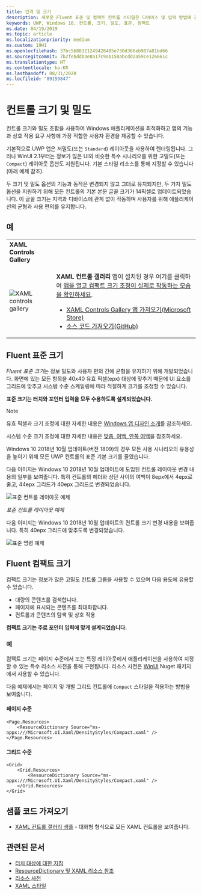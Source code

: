 ```yaml
---
title: 간격 및 크기
description: 새로운 Fluent 표준 및 컴팩트 컨트롤 스타일은 디바이스 및 입력 방법에 관계 없이 편리한 사용자 환경을 보장합니다.
keywords: UWP, Windows 10, 컨트롤, 크기, 밀도, 표준, 컴팩트
ms.date: 04/19/2019
ms.topic: article
ms.localizationpriority: medium
ms.custom: 19H1
ms.openlocfilehash: 37bc5688321249428405e730d366eb987a81bd66
ms.sourcegitcommit: 7b2febddb3e8a17c9ab158abcdd2a59ce126661c
ms.translationtype: HT
ms.contentlocale: ko-KR
ms.lasthandoff: 08/31/2020
ms.locfileid: "89159847"
---
```

# <a name="control-size-and-density"></a>컨트롤 크기 및 밀도

컨트롤 크기와 밀도 조합을 사용하여 Windows 애플리케이션을 최적화하고 앱의 기능과 상호 작용 요구 사항에 가장 적합한 사용자 환경을 제공할 수 있습니다.

기본적으로 UWP 앱은 저밀도(또는 `Standard`) 레이아웃을 사용하여 렌더링됩니다. 그러나 WinUI 2.1부터는 정보가 많은 UI와 비슷한 특수 시나리오를 위한 고밀도(또는 `Compact`) 레이아웃 옵션도 지원됩니다. 기본 스타일 리소스를 통해 지정할 수 있습니다(아래 예제 참조).

두 크기 및 밀도 옵션의 기능과 동작은 변경되지 않고 그대로 유지되지만, 두 가지 밀도 옵션을 지원하기 위해 모든 컨트롤의 기본 본문 글꼴 크기가 14픽셀로 업데이트되었습니다. 이 글꼴 크기는 지역과 디바이스에 관계 없이 작동하며 사용자를 위해 애플리케이션의 균형과 사용 편의를 유지합니다.

## <a name="examples"></a>예

<table>
<th align="left">XAML Controls Gallery<th>
<tr>
<td><img src="images/xaml-controls-gallery-sm.png" alt="XAML controls gallery"></img></td>
<td>
    <p><strong style="font-weight: semi-bold">XAML 컨트롤 갤러리</strong> 앱이 설치된 경우 여기를 클릭하여 <a href="xamlcontrolsgallery:/item/Compact Sizing">앱을 열고 컴팩트 크기 조정이 실제로 작동하는 모습을 확인하세요</a>.</p>
    <ul>
    <li><a href="https://www.microsoft.com/store/productId/9MSVH128X2ZT">XAML Controls Gallery 앱 가져오기(Microsoft Store)</a></li>
    <li><a href="https://github.com/Microsoft/Xaml-Controls-Gallery">소스 코드 가져오기(GitHub)</a></li>
    </ul>
</td>
</tr>
</table>

## <a name="fluent-standard-sizing"></a>Fluent 표준 크기

*Fluent 표준 크기*는 정보 밀도와 사용자 편의 간에 균형을 유지하기 위해 개발되었습니다. 화면에 있는 모든 항목을 40x40 유효 픽셀(epx) 대상에 맞추기 때문에 UI 요소를 그리드에 맞추고 시스템 수준 스케일링에 따라 적절하게 크기를 조정할 수 있습니다.

**표준 크기는 터치와 포인터 입력을 모두 수용하도록 설계되었습니다.**

> [!NOTE]
>유효 픽셀과 크기 조정에 대한 자세한 내용은 [Windows 앱 디자인 소개](../basics/design-and-ui-intro.md#effective-pixels-and-scaling)를 참조하세요.
>
> 시스템 수준 크기 조정에 대한 자세한 내용은 [맞춤, 여백, 안쪽 여백](../layout/alignment-margin-padding.md)을 참조하세요.

Windows 10 2018년 10월 업데이트(버전 1809)의 경우 모든 사용 시나리오의 유용성을 높이기 위해 모든 UWP 컨트롤의 표준 기본 크기를 줄였습니다.

다음 이미지는 Windows 10 2018년 10월 업데이트에 도입된 컨트롤 레이아웃 변경 내용의 일부를 보여줍니다. 특히 컨트롤의 헤더와 상단 사이의 여백이 8epx에서 4epx로 줄고, 44epx 그리드가 40epx 그리드로 변경되었습니다.

![표준 컨트롤 레이아웃 예제](images/standarddensity.png)

*표준 컨트롤 레이아웃 예제*

다음 이미지는 Windows 10 2018년 10월 업데이트의 컨트롤 크기 변경 내용을 보여줍니다. 특히 40epx 그리드에 맞추도록 변경되었습니다.

![표준 명령 예제](images/standarddensitycommanding.png)

## <a name="fluent-compact-sizing"></a>Fluent 컴팩트 크기

컴팩트 크기는 정보가 많은 고밀도 컨트롤 그룹을 사용할 수 있으며 다음 용도에 유용할 수 있습니다.

- 대량의 콘텐츠를 검색합니다.
- 페이지에 표시되는 콘텐츠를 최대화합니다.
- 컨트롤과 콘텐츠의 탐색 및 상호 작용

**컴팩트 크기는 주로 포인터 입력에 맞게 설계되었습니다.**

### <a name="examples"></a>예

컴팩트 크기는 페이지 수준에서 또는 특정 레이아웃에서 애플리케이션을 사용하여 지정할 수 있는 특수 리소스 사전을 통해 구현됩니다. 리소스 사전은 [WinUI](/uwp/toolkits/winui/) Nuget 패키지에서 사용할 수 있습니다.

다음 예제에서는 페이지 및 개별 그리드 컨트롤에 `Compact` 스타일을 적용하는 방법을 보여줍니다.

#### <a name="page-level"></a>페이지 수준

```xaml
<Page.Resources>
    <ResourceDictionary Source="ms-appx:///Microsoft.UI.Xaml/DensityStyles/Compact.xaml" />
</Page.Resources>
```

#### <a name="grid-level"></a>그리드 수준

```xaml
<Grid>
    <Grid.Resources>
        <ResourceDictionary Source="ms-appx:///Microsoft.UI.Xaml/DensityStyles/Compact.xaml" />
    </Grid.Resources>
</Grid>
```

## <a name="get-the-sample-code"></a>샘플 코드 가져오기

- [XAML 컨트롤 갤러리 샘플](https://github.com/Microsoft/Xaml-Controls-Gallery) - 대화형 형식으로 모든 XAML 컨트롤을 보여줍니다.

## <a name="related-articles"></a>관련된 문서

- [터치 대상에 대한 지침](../input/guidelines-for-targeting.md)
- [ResourceDictionary 및 XAML 리소스 참조](../controls-and-patterns/resourcedictionary-and-xaml-resource-references.md)
- [리소스 사전](/uwp/api/windows.ui.xaml.resourcedictionary)
- [XAML 스타일](../controls-and-patterns/xaml-styles.md)